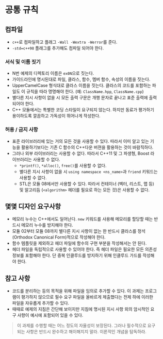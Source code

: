 # 공통 규칙

## 컴파일

- `c++`로 컴파일하고 플래그 `-Wall -Wextra -Werror`를 준다.
- `-std=c++98` 플래그를 추가해도 컴파일 되어야 한다.

### 서식 및 이름 짓기

- N번 예제의 디렉토리 이름은 `ex0N`으로 짓는다.
- 가이드라인에 명시된대로 파일, 클라스, 함수, 멤버 함수, 속성의 이름을 짓는다.
- UpperCamelCase 형식대로 클라스 이름을 짓는다. 클라스의 코드를 포함하는 파일도 이 규칙을 따라 명명해야 한다. (예: `ClassName.hpp`, `ClassName.cpp`)
- 별다른 지시 사항이 없을 시 모든 출력 구문은 개행 문자로 끝나고 표준 출력에 출력되어야 한다.
- C++ 모듈에서는 특별한 코딩 스타일이 요구되지 않는다. 하지만 동료가 평가하기 용이하도록 깔끔하고 가독성이 뛰어나게 작성한다.

### 허용 / 금지 사항

- 표준 라이브러리에 있는 거의 모든 것을 사용할 수 있다. 따라서 이미 알고 있는 기능을 활용하기보다는 기존 C 함수의 C++다운 버젼을 활용하는 것이 바람직하다.
- 그러나 외부 라이브러리는 사용할 수 없다. 따라서 C++11 및 그 파생형, Boost 라이브러리는 사용할 수 없다.
  - `*printf()`, `*alloc()`, `free()`를 사용할 수 없다.
  - 별다른 지시 사항이 없을 시 `using namespace <ns_name>`과 `friend` 키워드는 사용할 수 없다.
  - STL은 모듈 08에서만 사용할 수 있다. 따라서 컨테이너 (벡터, 리스트, 맵 등) 및 알고리듬 (`<algorithm>` 헤더를 필요로 하는 모든 것)은 사용할 수 없다.

## 몇몇 디자인 요구사항

- 메모리 누수는 C++에서도 일어난다. `new` 키워드를 사용해 메모리를 할당할 때는 반드시 메모리 누수를 방지해야 한다.
- 모듈 02부터 모듈 08까지 별다른 지시 사항이 없는 한 반드시 클라스를 정석 (Orthodox Canonical Form)적으로 작성해야 한다.
- 함수 템플릿을 제외하고 헤더 파일에 함수의 구현 부분을 작성해서는 안 된다.
- 헤더 파일을 독립적으로 사용할 수 있어야 한다. 즉 헤더 파일은 필요한 모든 의존성 정보를 포함해야 한다. 단 중복 인클루드를 방지하기 위해 인클루드 가드를 작성해야 한다.

## 참고 사항

- 코드를 분리하는 등의 목적을 위해 파일을 임의로 추가할 수 있다. 이 과제는 프로그램이 평가하지 않으므로 필수 요구 파일을 올바르게 제출했다는 전제 하에 이러한 파일을 자유롭게 추가할 수 있다.
- 때때로 예제의 지침은 간단해 보이지만 지침에 명시된 지시 사항 외의 암시적인 요구 사항이 예시에 포함되어 있을 수 있다.

> 이 과제를 수행할 때는 어느 정도의 자율성이 보장된다. 그러나 필수적으로 요구되는 사항은 반드시 완수하고 해이해지지 말라. 이론적인 개념을 탐독하라.
